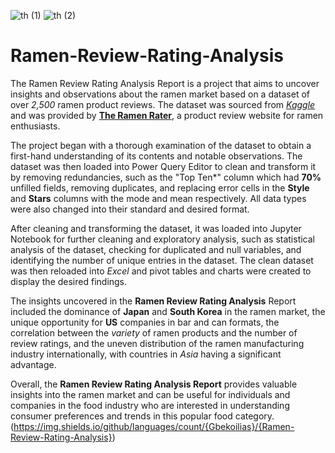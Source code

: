![th (1)](https://user-images.githubusercontent.com/89352799/236898812-5c21c979-af74-4fe9-a6a2-bc08d6b6bb7d.jpg)
![th (2)](https://user-images.githubusercontent.com/89352799/236898844-f88929ca-4c5a-4dcb-b7f8-158ac20dd052.jpg)
# Ramen-Review-Rating-Analysis
The Ramen Review Rating Analysis Report is a project that aims to uncover insights and observations about the ramen market based on a dataset of over *2,500* ramen product reviews. The dataset was sourced from [*Kaggle*](https://www.kaggle.com/) and was provided by [**The Ramen Rater**](https://www.kaggle.com/datasets/residentmario/ramen-ratings/discussion/191547), a product review website for ramen enthusiasts.

The project began with a thorough examination of the dataset to obtain a first-hand understanding of its contents and notable observations. The dataset was then loaded into Power Query Editor to clean and transform it by removing redundancies, such as the "Top Ten*" column which had **70%** unfilled fields, removing duplicates, and replacing error cells in the **Style** and **Stars** columns with the mode and mean respectively. All data types were also changed into their standard and desired format.

After cleaning and transforming the dataset, it was loaded into Jupyter Notebook for further cleaning and exploratory analysis, such as statistical analysis of the dataset, checking for duplicated and null variables, and identifying the number of unique entries in the dataset. The clean dataset was then reloaded into *Excel* and pivot tables and charts were created to display the desired findings.

The insights uncovered in the **Ramen Review Rating Analysis** Report included the dominance of **Japan** and **South Korea** in the ramen market, the unique opportunity for **US** companies in bar and can formats, the correlation between the *variety* of ramen products and the number of review ratings, and the uneven distribution of the ramen manufacturing industry internationally, with countries in *Asia* having a significant advantage.

Overall, the **Ramen Review Rating Analysis Report** provides valuable insights into the ramen market and can be useful for individuals and companies in the food industry who are interested in understanding consumer preferences and trends in this popular food category.
(https://img.shields.io/github/languages/count/{Gbekoilias}/{Ramen-Review-Rating-Analysis})
